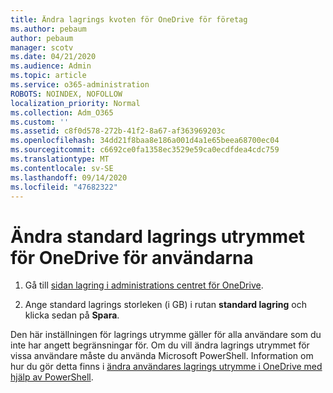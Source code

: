 ```yaml
---
title: Ändra lagrings kvoten för OneDrive för företag
ms.author: pebaum
author: pebaum
manager: scotv
ms.date: 04/21/2020
ms.audience: Admin
ms.topic: article
ms.service: o365-administration
ROBOTS: NOINDEX, NOFOLLOW
localization_priority: Normal
ms.collection: Adm_O365
ms.custom: ''
ms.assetid: c8f0d578-272b-41f2-8a67-af363969203c
ms.openlocfilehash: 34dd21f8baa8e186a001d4a1e65beea68700ec04
ms.sourcegitcommit: c6692ce0fa1358ec3529e59ca0ecdfdea4cdc759
ms.translationtype: MT
ms.contentlocale: sv-SE
ms.lasthandoff: 09/14/2020
ms.locfileid: "47682322"
---
```

# <a name="change-the-default-onedrive-storage-space-for-your-users"></a>Ändra standard lagrings utrymmet för OneDrive för användarna

1. Gå till [sidan lagring i administrations centret för OneDrive](https://admin.onedrive.com/?v=StorageSettings).
    
2. Ange standard lagrings storleken (i GB) i rutan **standard lagring** och klicka sedan på **Spara**.
    
Den här inställningen för lagrings utrymme gäller för alla användare som du inte har angett begränsningar för. Om du vill ändra lagrings utrymmet för vissa användare måste du använda Microsoft PowerShell. Information om hur du gör detta finns i [ändra användares lagrings utrymme i OneDrive med hjälp av PowerShell](https://go.microsoft.com/fwlink/?linkid=866402).
  

